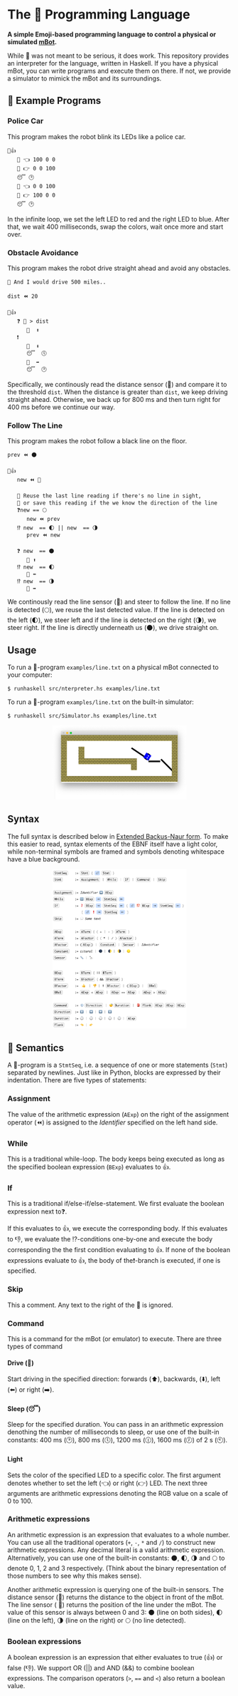 # The 🤖 Programming Language

__A simple Emoji-based programming language to control a physical or simulated [mBot](https://www.makeblock.com/mbot).__

While 🤖 was not meant to be serious, it does work. This repository provides an interpreter for the language, written in Haskell. If you have a physical mBot, you can write programs and execute them on there. If not, we provide a simulator to mimick the mBot and its surroundings.


## 📝 Example Programs

### Police Car

This program makes the robot blink its LEDs like a police car.

```
🔁👍
   🚨 👈 100 0 0
   🚨 👉 0 0 100
   😴 🕑
   🚨 👈 0 0 100
   🚨 👉 100 0 0
   😴 🕑
```

In the infinite loop, we set the left LED to red and the right LED to blue. After that, we wait 400 milliseconds, swap the colors, wait once more and start over.

### Obstacle Avoidance

This program makes the robot drive straight ahead and avoid any obstacles.

```
💭 And I would drive 500 miles..

dist ⏪ 20

🔁👍
   ❓ 📏 > dist
      💨  ⬆️
   ❗️
      💨  ⬇️
      😴  🕔
      💨  ➡️
      😴  🕑
```

Specifically, we continously read the distance sensor (📏) and compare it to the threshold `dist`. When the distance is greater than `dist`, we keep driving straight ahead. Otherwise, we back up for 800 ms and then turn right for 400 ms before we continue our way.


### Follow The Line

This program makes the robot follow a black line on the floor.

```
prev ⏪ 🌑

🔁👍
   new ⏪ 🔭

   💭 Reuse the last line reading if there's no line in sight,
   💭 or save this reading if the we know the direction of the line
   ❓new == 🌕
      new ⏪ prev
   ⁉️ new  == 🌓 || new  == 🌗
      prev ⏪ new

   ❓ new  == 🌑
      💨 ⬆️
   ⁉️ new  == 🌓
      💨 ⬅️
   ⁉️ new  == 🌗
      💨 ➡️

```

We continously read the line sensor (🔭) and steer to follow the line. If no line is detected (🌕), we reuse the last detected value. If the line is detected on the left (🌓), we steer left and if the line is detected on the right (🌗), we steer right. If the line is directly underneath us (🌑), we drive straight on.

##  Usage

To run a 🤖-program `examples/line.txt` on a physical mBot connected to your computer:

```
$ runhaskell src/nterpreter.hs examples/line.txt
```

To run a 🤖-program `examples/line.txt` on the built-in simulator:
```
$ runhaskell src/Simulator.hs examples/line.txt
```
<p align="center"><img alt="Emulator" src="docs/emulator.png" width="60%" /></p>

## Syntax
The full syntax is described below in [Extended Backus-Naur form](https://en.wikipedia.org/wiki/Extended_Backus–Naur_form). To make this easier to read, syntax elements of the EBNF itself have a light color, while non-terminal symbols are framed and symbols denoting whitespace have a blue background.

<p align="center"><img alt="Syntax" src="docs/syntax.png" width="60%" /></p>


## 💬 Semantics

A 🤖-program is a `StmtSeq`, i.e. a sequence of one or more statements (`Stmt`) separated by newlines. Just like in Python, blocks are expressed by their indentation. There are five types of statements:

### Assignment
The value of the arithmetic expression (`AExp`) on the right of the assignment operator (⏪) is assigned to the  _Identifier_ specified on the left hand side.

### While
This is a traditional while-loop. The body keeps being executed as long as the specified boolean expression (`BExp`) evaluates to 👍.

### If
This is a traditional if/else-if/else-statement. We first evaluate the boolean expression next to❓.

If this evaluates to 👍, we execute the corresponding body. If this evaluates to 👎, we evaluate the ⁉️-conditions one-by-one and execute the body corresponding the the first condition evaluating to 👍. If none of the boolean expressions evaluate to 👍, the body of the❗️-branch is executed, if one is specified.

### Skip
This a comment. Any text to the right of the 💭 is ignored.

### Command
This is a command for the mBot (or emulator) to execute. There are three types of command

#### Drive (💨)
Start driving in the specified direction: forwards (⬆️), backwards, (⬇️), left (⬅️) or right (➡️).

#### Sleep (😴)
Sleep for the specified duration. You can pass in an arithmetic expression denothing the number of milliseconds to sleep, or use one of the built-in constants: 400 ms (🕑), 800 ms (🕔), 1200 ms (🕧), 1600 ms (🕖) of 2 s (🕙).

#### Light
Sets the color of the specified LED to a specific color. The first argument denotes whether to set the left (👈) or right (👉) LED. The next three arguments are arithmetic expressions denoting the RGB value on a scale of 0 to 100.

### Arithmetic expressions
An arithmetic expression is an expression that evaluates to a whole number. You can use all the traditional operators (`+`, `-`, `*` and `/`) to construct new arithmetic expressions. Any decimal literal is a valid arithmetic expression. Alternatively, you can use one of the built-in constants: 🌑, 🌓, 🌗 and 🌕  to denote 0, 1, 2 and 3 respectively. (Think about the binary representation of those numbers to see why this makes sense).

Another arithmetic expression is querying one of the built-in sensors. The distance sensor (📏) returns the distance to the object in front of the mBot. The line sensor ( 🔭) returns the position of the line under the mBot. The value of this sensor is always between 0 and 3:  🌑 (line on both sides), 🌓 (line on the left), 🌗 (line on the right) or 🌕 (no line detected).

### Boolean expressions
A boolean expression is an expression that either evaluates to true (👍) or false (👎). We support OR (||) and AND (&&) to combine boolean expressions. The comparison operators (`>`, `==` and `<`) also return a boolean value. 
